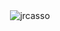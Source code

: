 <!---
ieabbas/ieabbas is a ✨ special ✨ repository because its `README.md` (this file) appears on your GitHub profile.
You can click the Preview link to take a look at your changes.
--->
<!--- Credit to Justin Casso for the inspiration --->
<div style="text-align: center;">
<img src="https://github-profile-trophy.vercel.app/?username=HisDewness&theme=oldie&rank=SECRET,S,A,AA,AAA" alt="jrcasso" />
</div>
<div style="text-align: center;">

<!--- Next Step: Breakdown of technologies used and future project goals --->

